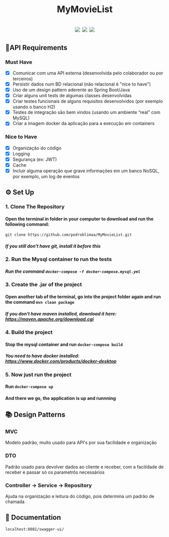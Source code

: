 <h1 align="middle"> MyMovieList 
  <br>
  <p align="middle"> 
    <img src="https://img.shields.io/badge/-Java-orange?style=for-the-badge&logo=java&logoColor=white"></img> 
    <img src="https://img.shields.io/badge/-Swagger-green?style=for-the-badge&logo=swagger&logoColor=white"></img>
    <img src="https://img.shields.io/badge/-MySQL-blue?style=for-the-badge&logo=mysql&logoColor=white"></img>
  </p>
</h1>

## 📝API Requirements
### Must Have
- [x] Comunicar com uma API externa (desenvolvida pelo colaborador ou por terceiros)
- [x] Persistir dados num BD relacional (não relacional é "nice to have")
- [x] Uso de um design pattern aderente ao Spring Boot/Java
- [x] Criar alguns unit tests de algumas classes desenvolvidas
- [x] Criar testes funcionais de alguns requisitos desenvolvidos (por exemplo usando o banco H2)
- [x] Testes de integração são bem vindos (usando um ambiente “real” com MySQL)
- [x] Criar a imagem docker da aplicação para a execução em containers

### Nice to Have
- [x] Organização do código
- [x] Logging
- [x] Segurança (ex: JWT)
- [x] Cache
- [x] Incluir alguma operação que grave informações em um banco NoSQL, por exemplo, um log de eventos

## ⚙️ Set Up
  
### 1. Clone The Repository 
#### Open the terminal in folder in your computer to download and run the following command: 
`git clone https://github.com/pedroblimaa/MyMovieList.git`
##### If you still don't have git, install it before this 

### 2. Run the Mysql container to run the tests 
##### Run the command `docker-compose -f docker-compose.mysql.yml`

### 3. Create the .jar of the project
#### Open another tab of the terminal, go into the project folder again and run the command `mvn clean package`
##### If you don't have maven installed, download it here: https://maven.apache.org/download.cgi

### 4. Build the project
#### Stop the mysql container and run `docker-compose build`
##### You need to have docker installed: https://www.docker.com/products/docker-desktop

### 5. Now just run the project 
#### Run `docker-compose up`
#### And there we go, the application is up and runnning

## 📚 Design Patterns

### MVC 
Modelo padrão, muito usado para API's por sua facilidade e organização

### DTO
Padrão usado para devolver dados ao cliente e receber, com a facilidade de receber e passar só os parametrôs necessários

### Controller -> Service -> Repository
Ajuda na organização e leitura do código, pois determina um padrão de chamada

## 📃 Documentation
`localhost:8081/swagger-ui/`




